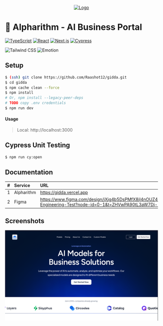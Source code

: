 <p align="center">
  <a href="https://gidda.vercel.app" target="blank">
    <img src="./public/favicon.svg" width="100" alt="Logo" />
  </a>
</p>

# 🚀 Alpharithm - AI Business Portal

[![TypeScript](https://img.shields.io/badge/TypeScript-5.7-blue.svg)](https://www.typescriptlang.org/docs/handbook/2/everyday-types.html)
[![React](https://img.shields.io/badge/React-19.0-58c4dc.svg)](https://react.dev/learn/start-a-new-react-project)
[![Next.js](https://img.shields.io/badge/Next.js-15.1.7-000.svg)](https://nextjs.org/docs/getting-started/installation)
[![Cypress](https://img.shields.io/badge/Cypress-13.9.0-17202C.svg)](https://docs.cypress.io/guides/overview/why-cypress)

![Tailwind CSS](https://img.shields.io/badge/Tailwind_CSS-38B2AC?style=for-the-badge&logo=tailwind-css&logoColor=white)
![Emotion](https://img.shields.io/badge/Emotion-DB7093?style=for-the-badge&logo=emotion&logoColor=white)

## Setup

```sh
$ (ssh) git clone https://github.com/Raashot12/gidda.git
$ cd gidda
$ npm cache clean --force
$ npm install
# Or, npm install --legacy-peer-deps
# TODO copy .env credentials
$ npm run dev
```

#### Usage

> Local: http://localhost:3000

## Cypress Unit Testing

```sh
$ npm run cy:open
```

## Documentation

|   # | Service | URL                                                                                                                                           |
| --: | :------ | :-------------------------------------------------------------------------------------------------------------------------------------------- |
|   1 | Alpharithm   | https://gidda.vercel.app                                                                                                                      |
|   2 | Figma   | https://www.figma.com/design/jXjg4b5DsPMfX8jI4nOUZ4/Frontend-Engineering-Test?node-id=0-1&t=ZHVwPA90tL3aW7Dj-1                              |

## Screenshots

![Home Page](screenshots/alpha-home-page.PNG)


